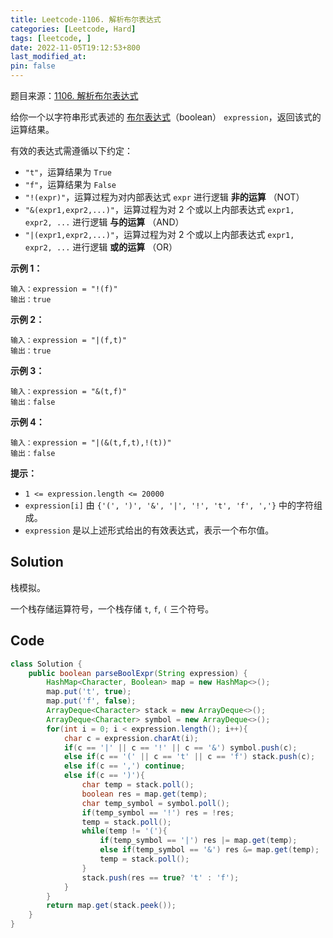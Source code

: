 ```yaml
---
title: Leetcode-1106. 解析布尔表达式
categories: [Leetcode, Hard]
tags: [leetcode, ]
date: 2022-11-05T19:12:53+800
last_modified_at: 
pin: false
---
```


题目来源：[1106. 解析布尔表达式](https://leetcode.cn/problems/parsing-a-boolean-expression/)

给你一个以字符串形式表述的 [布尔表达式](https://baike.baidu.com/item/%E5%B8%83%E5%B0%94%E8%A1%A8%E8%BE%BE%E5%BC%8F/1574380?fr=aladdin)（boolean） `expression`，返回该式的运算结果。

有效的表达式需遵循以下约定：

*   `"t"`，运算结果为 `True`
*   `"f"`，运算结果为 `False`
*   `"!(expr)"`，运算过程为对内部表达式 `expr` 进行逻辑  **非的运算** （NOT）
*   `"&(expr1,expr2,...)"`，运算过程为对 2 个或以上内部表达式 `expr1, expr2, ...` 进行逻辑  **与的运算** （AND）
*   `"|(expr1,expr2,...)"`，运算过程为对 2 个或以上内部表达式 `expr1, expr2, ...` 进行逻辑  **或的运算** （OR）

 **示例 1：** 

```
输入：expression = "!(f)"
输出：true
```

 **示例 2：** 

```
输入：expression = "|(f,t)"
输出：true
```

 **示例 3：** 

```
输入：expression = "&(t,f)"
输出：false
```

 **示例 4：** 

```
输入：expression = "|(&(t,f,t),!(t))"
输出：false
```

 **提示：** 

*   `1 <= expression.length <= 20000`
*   `expression[i]` 由 `{'(', ')', '&', '|', '!', 't', 'f', ','}` 中的字符组成。
*   `expression` 是以上述形式给出的有效表达式，表示一个布尔值。


## Solution

栈模拟。

一个栈存储运算符号，一个栈存储 `t`, `f`, `(` 三个符号。


## Code
```java
class Solution {
    public boolean parseBoolExpr(String expression) {
        HashMap<Character, Boolean> map = new HashMap<>();
        map.put('t', true);
        map.put('f', false);
        ArrayDeque<Character> stack = new ArrayDeque<>();
        ArrayDeque<Character> symbol = new ArrayDeque<>();
        for(int i = 0; i < expression.length(); i++){
            char c = expression.charAt(i);
            if(c == '|' || c == '!' || c == '&') symbol.push(c);
            else if(c == '(' || c == 't' || c == 'f') stack.push(c);
            else if(c == ',') continue;
            else if(c == ')'){
                char temp = stack.poll();
                boolean res = map.get(temp);
                char temp_symbol = symbol.poll();
                if(temp_symbol == '!') res = !res;
                temp = stack.poll();
                while(temp != '('){
                    if(temp_symbol == '|') res |= map.get(temp);
                    else if(temp_symbol == '&') res &= map.get(temp);
                    temp = stack.poll();
                }
                stack.push(res == true? 't' : 'f');
            }
        }
        return map.get(stack.peek());
    }
}
```

